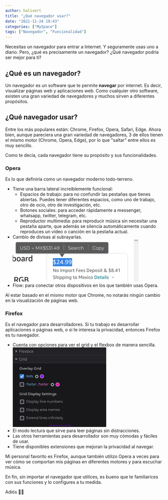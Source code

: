 ```yaml
---
author: halivert
title: "¿Qué navegador usar?"
date: "2021-11-24 19:43"
categories: ["MySpace"]
tags: ["Navegador", "Funcionalidad"]
---
```


Necesitas un navegador para entrar a Internet. Y seguramente usas uno a diario.
Pero, ¿qué es precisamente un navegador? ¿Qué navegador podría ser mejor para
ti?

## ¿Qué es un navegador?

Un navegador es un software que te permite **navegar** por internet. Es decir,
visualizar páginas web y aplicaciones web. Como cualquier otro software, existen
una gran variedad de navegadores y muchos sirven a diferentes propósitos.

<!-- Seguir leyendo -->

## ¿Qué navegador usar?

Entre los más populares están: Chrome, Firefox, Opera, Safari, Edge. Ahora bien,
aunque pareciera una gran variedad de navegadores, 3 de ellos tienen el mismo
motor (Chrome, Opera, Edge), por lo que "saltar" entre ellos es muy sencillo.

Como te decía, cada navegador tiene su propósito y sus funcionalidades.

### Opera

Es lo que definiría como un navegador moderno todo-terreno.

- Tiene una barra lateral increíblemente funcional:
  - Espacios de trabajo: para no confundir las pestañas que tienes abiertas.
    Puedes tener diferentes espacios, como uno de trabajo, otro de ocio, otro
    de investigación, etc.
  - Botones sociales: para acceder rápidamente a messenger, whatsapp, twitter,
    telegram, etc.
  - Reproductor multimedia: para reproducir música sin necesitar una pestaña
    aparte, que además se silencia automáticamente cuando reproduces un vídeo o
    canción en la pestaña actual.
- Cambio de divisas al subrayarlas.
  ![Cambio de divisas](../../assets/img/2021-11-which-browser-to-use/currency-converter.png)
- Flow: para conectar otros dispositivos en los que también usas Opera.

Al estar basado en el mismo motor que Chrome, no notarás ningún cambio en la
visualización de páginas web.

### Firefox

Es el navegador para desarrolladores. Si tu trabajo es desarrollar aplicaciones
o páginas web, o si te interesa la privacidad, entonces Firefox es tu navegador.

- Cuenta con opciones para ver el grid y el flexbox de manera sencilla.
  ![Inspector de grid](../../assets/img/2021-11-which-browser-to-use/grid-inspector.png)
- El modo lectura que sirve para leer páginas sin distracciones.
- Las otros herramientas para desarrollador son muy cómodas y fáciles de usar.
- Tiene disponibles extensiones que mejoran la privacidad al navegar.

Mi personal favorito es Firefox, aunque también utilizo Opera a veces para ver
cómo se comportan mis páginas en diferentes motores y para escuchar música.

En fin, sin importar el navegador que utilices, es bueno que te familiarices con
sus funciones y lo configures a tu medida.

Adiós 👋🏽
